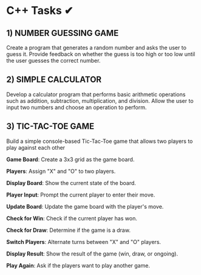 # C++ Tasks ✔


## 1) NUMBER GUESSING GAME 
Create a program that generates a random number and asks the
user to guess it. Provide feedback on whether the guess is too
high or too low until the user guesses the correct number.


 ## 2) SIMPLE CALCULATOR 
 Develop a calculator program that performs basic arithmetic
operations such as addition, subtraction, multiplication, and
division. Allow the user to input two numbers and choose an
operation to perform.


## 3) TIC-TAC-TOE GAME 
  Build a simple console-based Tic-Tac-Toe game that
 allows two players to play against each other
 
 **Game Board**: Create a 3x3 grid as the game board.

 **Players**: Assign "X" and "O" to two players.

 **Display Board**: Show the current state of the board.

 **Player Input**: Prompt the current player to enter their move.

 **Update Board**: Update the game board with the player's move.

 **Check for Win**: Check if the current player has won.

 **Check for Draw**: Determine if the game is a draw.

 **Switch Players**: Alternate turns between "X" and "O" players.

 **Display Result**: Show the result of the game (win, draw, or ongoing).

 **Play Again**: Ask if the players want to play another game.
